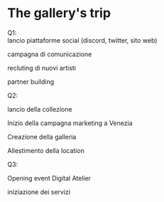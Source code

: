 # The gallery's trip

Q1:\
lancio piattaforme social (discord, twitter, sito web)

campagna di comunicazione&#x20;

recluting di nuovi artisti

partner building&#x20;

Q2:

lancio della collezione&#x20;

Inizio della campagna marketing a Venezia

Creazione della galleria

Allestimento della location&#x20;

Q3:

Opening event Digital Atelier

iniziazione dei servizi







